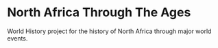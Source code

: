 # North Africa Through The Ages

World History project for the history of North Africa through major world events.
